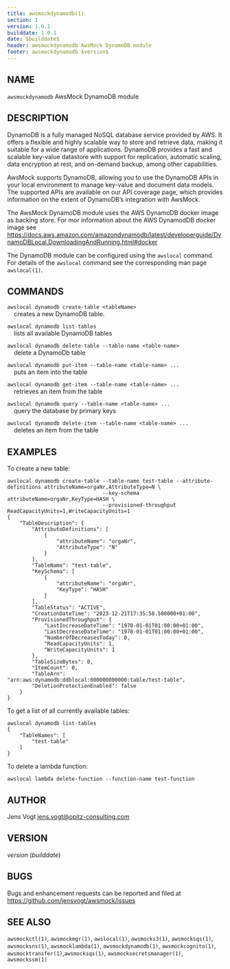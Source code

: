 ```yaml
---
title: awsmockdynamodb(1)
section: 1
version: 1.0.1
builddate: 1.0.1
date: $builddate$
header: awsmockdynamodb AwsMock DynamoDB module
footer: awsmockdynamodb $version$
---
```


## NAME

```awsmockdynamodb``` AwsMock DynamoDB module

## DESCRIPTION

DynamoDB is a fully managed NoSQL database service provided by AWS. It offers a flexible and highly scalable way to
store and retrieve data, making it suitable for a wide range of applications. DynamoDB provides a fast and scalable
key-value datastore with support for replication, automatic scaling, data encryption at rest, and on-demand backup,
among other capabilities.

AwsMock supports DynamoDB, allowing you to use the DynamoDB APIs in your local environment to manage key-value and
document data models. The supported APIs are available on our API coverage page, which provides information on the
extent of DynamoDB’s integration with AwsMock.

The AwsMock DynamoDB module uses the AWS DynamoDB docker image as backing store. For mor information about the AWS
DynamodDB docker image see
https://docs.aws.amazon.com/amazondynamodb/latest/developerguide/DynamoDBLocal.DownloadingAndRunning.html#docker

The DynamoDB module can be configured using the ```awslocal``` command. For details of the ```awslocal``` command see
the corresponding man page ```awslocal(1)```.

## COMMANDS

```awslocal dynamodb create-table <tableName>```  
&nbsp;&nbsp;&nbsp;&nbsp;creates a new DynamoDB table.

```awslocal dynamodb list-tables```  
&nbsp;&nbsp;&nbsp;&nbsp;lists all available DynamoDB tables

```awslocal dynamodb delete-table --table-name <table-name>```  
&nbsp;&nbsp;&nbsp;&nbsp;delete a DynamoDb table

```awslocal dynamodb put-item --table-name <table-name> ...```  
&nbsp;&nbsp;&nbsp;&nbsp;puts an item into the table

```awslocal dynamodb get-item --table-name <table-name> ...```  
&nbsp;&nbsp;&nbsp;&nbsp;retrieves an item from the table

```awslocal dynamodb query --table-name <table-name> ...```  
&nbsp;&nbsp;&nbsp;&nbsp;query the database by primary keys

```awslocal dynamodb delete-item --table-name <table-name> ...```  
&nbsp;&nbsp;&nbsp;&nbsp;deletes an item from the table

## EXAMPLES

To create a new table:

```
awslocal dynamodb create-table --table-name test-table --attribute-definitions attributeName=orgaNr,AttributeType=N \
                               --key-schema attributeName=orgaNr,KeyType=HASH \
                               --provisioned-throughput ReadCapacityUnits=1,WriteCapacityUnits=1
{
    "TableDescription": {
        "AttributeDefinitions": [
            {
                "attributeName": "orgaNr",
                "AttributeType": "N"
            }
        ],
        "TableName": "test-table",
        "KeySchema": [
            {
                "attributeName": "orgaNr",
                "KeyType": "HASH"
            }
        ],
        "TableStatus": "ACTIVE",
        "CreationDateTime": "2023-12-21T17:35:58.508000+01:00",
        "ProvisionedThroughput": {
            "LastIncreaseDateTime": "1970-01-01T01:00:00+01:00",
            "LastDecreaseDateTime": "1970-01-01T01:00:00+01:00",
            "NumberOfDecreasesToday": 0,
            "ReadCapacityUnits": 1,
            "WriteCapacityUnits": 1
        },
        "TableSizeBytes": 0,
        "ItemCount": 0,
        "TableArn": "arn:aws:dynamodb:ddblocal:000000000000:table/test-table",
        "DeletionProtectionEnabled": false
    }
}
```

To get a list of all currently available tables:

```
awslocal dynamodb list-tables
{
    "TableNames": [
        "test-table"
    ]
}
```

To delete a lambda function:

```
awslocal lambda delete-function --function-name test-function
```

## AUTHOR

Jens Vogt <jens.vogt@opitz-consulting.com>

## VERSION

$version$ ($builddate$)

## BUGS

Bugs and enhancement requests can be reported and filed at https://github.com/jensvogt/awsmock/issues

## SEE ALSO

```awsmockctl(1)```, ```awsmockmgr(1)```, ```awslocal(1)```, ```awsmocks3(1)```, ```awsmocksqs(1)```,
```awsmocksns(1)```,
```awsmocklambda(1)```, ```awsmockdynamodb(1)```, ```awsmockcognito(1)```, ```awsmocktransfer(1)```,```awsmocksqs(1)```,
```awsmocksecretsmanager(1)```, ```awsmockssm(1)```